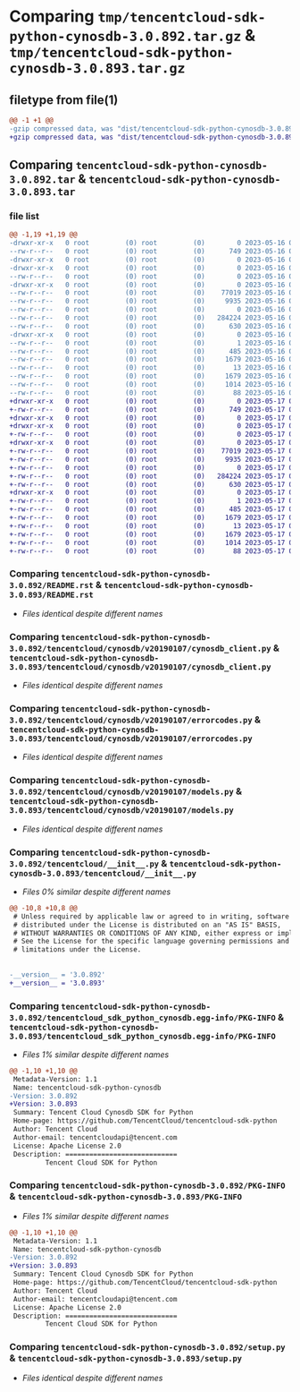 # Comparing `tmp/tencentcloud-sdk-python-cynosdb-3.0.892.tar.gz` & `tmp/tencentcloud-sdk-python-cynosdb-3.0.893.tar.gz`

## filetype from file(1)

```diff
@@ -1 +1 @@
-gzip compressed data, was "dist/tencentcloud-sdk-python-cynosdb-3.0.892.tar", last modified: Tue May 16 00:33:58 2023, max compression
+gzip compressed data, was "dist/tencentcloud-sdk-python-cynosdb-3.0.893.tar", last modified: Wed May 17 03:28:37 2023, max compression
```

## Comparing `tencentcloud-sdk-python-cynosdb-3.0.892.tar` & `tencentcloud-sdk-python-cynosdb-3.0.893.tar`

### file list

```diff
@@ -1,19 +1,19 @@
-drwxr-xr-x   0 root         (0) root         (0)        0 2023-05-16 00:33:58.000000 tencentcloud-sdk-python-cynosdb-3.0.892/
--rw-r--r--   0 root         (0) root         (0)      749 2023-05-16 00:33:58.000000 tencentcloud-sdk-python-cynosdb-3.0.892/README.rst
-drwxr-xr-x   0 root         (0) root         (0)        0 2023-05-16 00:33:58.000000 tencentcloud-sdk-python-cynosdb-3.0.892/tencentcloud/
-drwxr-xr-x   0 root         (0) root         (0)        0 2023-05-16 00:33:58.000000 tencentcloud-sdk-python-cynosdb-3.0.892/tencentcloud/cynosdb/
--rw-r--r--   0 root         (0) root         (0)        0 2023-05-16 00:33:58.000000 tencentcloud-sdk-python-cynosdb-3.0.892/tencentcloud/cynosdb/__init__.py
-drwxr-xr-x   0 root         (0) root         (0)        0 2023-05-16 00:33:58.000000 tencentcloud-sdk-python-cynosdb-3.0.892/tencentcloud/cynosdb/v20190107/
--rw-r--r--   0 root         (0) root         (0)    77019 2023-05-16 00:33:58.000000 tencentcloud-sdk-python-cynosdb-3.0.892/tencentcloud/cynosdb/v20190107/cynosdb_client.py
--rw-r--r--   0 root         (0) root         (0)     9935 2023-05-16 00:33:58.000000 tencentcloud-sdk-python-cynosdb-3.0.892/tencentcloud/cynosdb/v20190107/errorcodes.py
--rw-r--r--   0 root         (0) root         (0)        0 2023-05-16 00:33:58.000000 tencentcloud-sdk-python-cynosdb-3.0.892/tencentcloud/cynosdb/v20190107/__init__.py
--rw-r--r--   0 root         (0) root         (0)   284224 2023-05-16 00:33:58.000000 tencentcloud-sdk-python-cynosdb-3.0.892/tencentcloud/cynosdb/v20190107/models.py
--rw-r--r--   0 root         (0) root         (0)      630 2023-05-16 00:33:58.000000 tencentcloud-sdk-python-cynosdb-3.0.892/tencentcloud/__init__.py
-drwxr-xr-x   0 root         (0) root         (0)        0 2023-05-16 00:33:58.000000 tencentcloud-sdk-python-cynosdb-3.0.892/tencentcloud_sdk_python_cynosdb.egg-info/
--rw-r--r--   0 root         (0) root         (0)        1 2023-05-16 00:33:58.000000 tencentcloud-sdk-python-cynosdb-3.0.892/tencentcloud_sdk_python_cynosdb.egg-info/dependency_links.txt
--rw-r--r--   0 root         (0) root         (0)      485 2023-05-16 00:33:58.000000 tencentcloud-sdk-python-cynosdb-3.0.892/tencentcloud_sdk_python_cynosdb.egg-info/SOURCES.txt
--rw-r--r--   0 root         (0) root         (0)     1679 2023-05-16 00:33:58.000000 tencentcloud-sdk-python-cynosdb-3.0.892/tencentcloud_sdk_python_cynosdb.egg-info/PKG-INFO
--rw-r--r--   0 root         (0) root         (0)       13 2023-05-16 00:33:58.000000 tencentcloud-sdk-python-cynosdb-3.0.892/tencentcloud_sdk_python_cynosdb.egg-info/top_level.txt
--rw-r--r--   0 root         (0) root         (0)     1679 2023-05-16 00:33:58.000000 tencentcloud-sdk-python-cynosdb-3.0.892/PKG-INFO
--rw-r--r--   0 root         (0) root         (0)     1014 2023-05-16 00:33:58.000000 tencentcloud-sdk-python-cynosdb-3.0.892/setup.py
--rw-r--r--   0 root         (0) root         (0)       88 2023-05-16 00:33:58.000000 tencentcloud-sdk-python-cynosdb-3.0.892/setup.cfg
+drwxr-xr-x   0 root         (0) root         (0)        0 2023-05-17 03:28:37.000000 tencentcloud-sdk-python-cynosdb-3.0.893/
+-rw-r--r--   0 root         (0) root         (0)      749 2023-05-17 03:28:37.000000 tencentcloud-sdk-python-cynosdb-3.0.893/README.rst
+drwxr-xr-x   0 root         (0) root         (0)        0 2023-05-17 03:28:37.000000 tencentcloud-sdk-python-cynosdb-3.0.893/tencentcloud/
+drwxr-xr-x   0 root         (0) root         (0)        0 2023-05-17 03:28:37.000000 tencentcloud-sdk-python-cynosdb-3.0.893/tencentcloud/cynosdb/
+-rw-r--r--   0 root         (0) root         (0)        0 2023-05-17 03:28:37.000000 tencentcloud-sdk-python-cynosdb-3.0.893/tencentcloud/cynosdb/__init__.py
+drwxr-xr-x   0 root         (0) root         (0)        0 2023-05-17 03:28:37.000000 tencentcloud-sdk-python-cynosdb-3.0.893/tencentcloud/cynosdb/v20190107/
+-rw-r--r--   0 root         (0) root         (0)    77019 2023-05-17 03:28:37.000000 tencentcloud-sdk-python-cynosdb-3.0.893/tencentcloud/cynosdb/v20190107/cynosdb_client.py
+-rw-r--r--   0 root         (0) root         (0)     9935 2023-05-17 03:28:37.000000 tencentcloud-sdk-python-cynosdb-3.0.893/tencentcloud/cynosdb/v20190107/errorcodes.py
+-rw-r--r--   0 root         (0) root         (0)        0 2023-05-17 03:28:37.000000 tencentcloud-sdk-python-cynosdb-3.0.893/tencentcloud/cynosdb/v20190107/__init__.py
+-rw-r--r--   0 root         (0) root         (0)   284224 2023-05-17 03:28:37.000000 tencentcloud-sdk-python-cynosdb-3.0.893/tencentcloud/cynosdb/v20190107/models.py
+-rw-r--r--   0 root         (0) root         (0)      630 2023-05-17 03:28:37.000000 tencentcloud-sdk-python-cynosdb-3.0.893/tencentcloud/__init__.py
+drwxr-xr-x   0 root         (0) root         (0)        0 2023-05-17 03:28:37.000000 tencentcloud-sdk-python-cynosdb-3.0.893/tencentcloud_sdk_python_cynosdb.egg-info/
+-rw-r--r--   0 root         (0) root         (0)        1 2023-05-17 03:28:37.000000 tencentcloud-sdk-python-cynosdb-3.0.893/tencentcloud_sdk_python_cynosdb.egg-info/dependency_links.txt
+-rw-r--r--   0 root         (0) root         (0)      485 2023-05-17 03:28:37.000000 tencentcloud-sdk-python-cynosdb-3.0.893/tencentcloud_sdk_python_cynosdb.egg-info/SOURCES.txt
+-rw-r--r--   0 root         (0) root         (0)     1679 2023-05-17 03:28:37.000000 tencentcloud-sdk-python-cynosdb-3.0.893/tencentcloud_sdk_python_cynosdb.egg-info/PKG-INFO
+-rw-r--r--   0 root         (0) root         (0)       13 2023-05-17 03:28:37.000000 tencentcloud-sdk-python-cynosdb-3.0.893/tencentcloud_sdk_python_cynosdb.egg-info/top_level.txt
+-rw-r--r--   0 root         (0) root         (0)     1679 2023-05-17 03:28:37.000000 tencentcloud-sdk-python-cynosdb-3.0.893/PKG-INFO
+-rw-r--r--   0 root         (0) root         (0)     1014 2023-05-17 03:28:37.000000 tencentcloud-sdk-python-cynosdb-3.0.893/setup.py
+-rw-r--r--   0 root         (0) root         (0)       88 2023-05-17 03:28:37.000000 tencentcloud-sdk-python-cynosdb-3.0.893/setup.cfg
```

### Comparing `tencentcloud-sdk-python-cynosdb-3.0.892/README.rst` & `tencentcloud-sdk-python-cynosdb-3.0.893/README.rst`

 * *Files identical despite different names*

### Comparing `tencentcloud-sdk-python-cynosdb-3.0.892/tencentcloud/cynosdb/v20190107/cynosdb_client.py` & `tencentcloud-sdk-python-cynosdb-3.0.893/tencentcloud/cynosdb/v20190107/cynosdb_client.py`

 * *Files identical despite different names*

### Comparing `tencentcloud-sdk-python-cynosdb-3.0.892/tencentcloud/cynosdb/v20190107/errorcodes.py` & `tencentcloud-sdk-python-cynosdb-3.0.893/tencentcloud/cynosdb/v20190107/errorcodes.py`

 * *Files identical despite different names*

### Comparing `tencentcloud-sdk-python-cynosdb-3.0.892/tencentcloud/cynosdb/v20190107/models.py` & `tencentcloud-sdk-python-cynosdb-3.0.893/tencentcloud/cynosdb/v20190107/models.py`

 * *Files identical despite different names*

### Comparing `tencentcloud-sdk-python-cynosdb-3.0.892/tencentcloud/__init__.py` & `tencentcloud-sdk-python-cynosdb-3.0.893/tencentcloud/__init__.py`

 * *Files 0% similar despite different names*

```diff
@@ -10,8 +10,8 @@
 # Unless required by applicable law or agreed to in writing, software
 # distributed under the License is distributed on an "AS IS" BASIS,
 # WITHOUT WARRANTIES OR CONDITIONS OF ANY KIND, either express or implied.
 # See the License for the specific language governing permissions and
 # limitations under the License.
 
 
-__version__ = '3.0.892'
+__version__ = '3.0.893'
```

### Comparing `tencentcloud-sdk-python-cynosdb-3.0.892/tencentcloud_sdk_python_cynosdb.egg-info/PKG-INFO` & `tencentcloud-sdk-python-cynosdb-3.0.893/tencentcloud_sdk_python_cynosdb.egg-info/PKG-INFO`

 * *Files 1% similar despite different names*

```diff
@@ -1,10 +1,10 @@
 Metadata-Version: 1.1
 Name: tencentcloud-sdk-python-cynosdb
-Version: 3.0.892
+Version: 3.0.893
 Summary: Tencent Cloud Cynosdb SDK for Python
 Home-page: https://github.com/TencentCloud/tencentcloud-sdk-python
 Author: Tencent Cloud
 Author-email: tencentcloudapi@tencent.com
 License: Apache License 2.0
 Description: ============================
         Tencent Cloud SDK for Python
```

### Comparing `tencentcloud-sdk-python-cynosdb-3.0.892/PKG-INFO` & `tencentcloud-sdk-python-cynosdb-3.0.893/PKG-INFO`

 * *Files 1% similar despite different names*

```diff
@@ -1,10 +1,10 @@
 Metadata-Version: 1.1
 Name: tencentcloud-sdk-python-cynosdb
-Version: 3.0.892
+Version: 3.0.893
 Summary: Tencent Cloud Cynosdb SDK for Python
 Home-page: https://github.com/TencentCloud/tencentcloud-sdk-python
 Author: Tencent Cloud
 Author-email: tencentcloudapi@tencent.com
 License: Apache License 2.0
 Description: ============================
         Tencent Cloud SDK for Python
```

### Comparing `tencentcloud-sdk-python-cynosdb-3.0.892/setup.py` & `tencentcloud-sdk-python-cynosdb-3.0.893/setup.py`

 * *Files identical despite different names*

